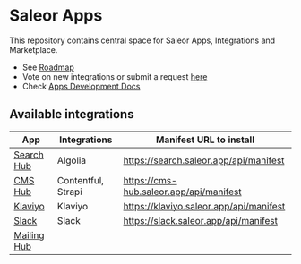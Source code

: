 # Saleor Apps

This repository contains central space for Saleor Apps, Integrations and Marketplace. 

- See [Roadmap](https://github.com/orgs/saleor/projects/22/views/1)
- Vote on new integrations or submit a request [here](https://github.com/saleor/apps/discussions/categories/integrations-features)
- Check [Apps Development Docs](https://docs.saleor.io/docs/3.x/developer/extending/apps/key-concepts)

## Available integrations

| App                                          | Integrations       | Manifest URL to install                 |
|----------------------------------------------|--------------------|-----------------------------------------|
| [Search Hub](https://github.com/saleor/saleor-app-search)  | Algolia            | https://search.saleor.app/api/manifest  |
| [CMS Hub](https://github.com/saleor/saleor-app-cms-hub) | Contentful, Strapi | https://cms-hub.saleor.app/api/manifest |
| [Klaviyo](https://github.com/saleor/saleor-app-klaviyo) | Klaviyo            | https://klaviyo.saleor.app/api/manifest |
| [Slack](https://github.com/saleor/saleor-app-slack)   | Slack              | https://slack.saleor.app/api/manifest   |
| [Mailing Hub](https://github.com/saleor/saleor-app-mailing) |                    |                                         |
